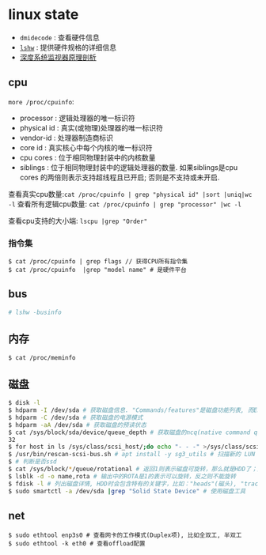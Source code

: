 # linux state
- `dmidecode` : 查看硬件信息
- [`lshw`](https://linux.cn/article-11194-1.html) : 提供硬件规格的详细信息
- [深度系统监视器原理剖析](https://manateelazycat.github.io/deepin/2017/07/22/deepin-system-monitor.html)

## cpu
`more /proc/cpuinfo`:
- processor : 逻辑处理器的唯一标识符
- physical id : 真实(或物理)处理器的唯一标识符
- vendor-id : 处理器制造商标识
- core id : 真实核心中每个内核的唯一标识符
- cpu cores : 位于相同物理封装中的内核数量
- siblings : 位于相同物理封装中的逻辑处理器的数量. 如果siblings是cpu cores 的两倍则表示支持超线程且已开启; 否则是不支持或未开启.

查看真实cpu数量:`cat /proc/cpuinfo | grep "physical id" |sort |uniq|wc -l`
查看所有逻辑cpu数量: `cat /proc/cpuinfo | grep "processor" |wc -l`

查看cpu支持的大小端: `lscpu |grep "Order"`

### 指令集
```
$ cat /proc/cpuinfo | grep flags // 获得CPU所有指令集
$ cat /proc/cpuinfo  |grep "model name" # 是硬件平台
```

## bus
```bash
# lshw -businfo
```

## 内存
```bash
$ cat /proc/meminfo
```

## 磁盘
```bash
$ disk -l
$ hdparm -I /dev/sda # 获取磁盘信息. "Commands/features"是磁盘功能列表, 而Enabled列中有"*"前缀的该磁盘支持的功能. 通过该命令也可设置磁盘的电源模式(省电设置)
$ hdparm -C /dev/sda # 获取磁盘的电源模式
$ hdparm -aA /dev/sda # 获取磁盘的预读状态
$ cat /sys/block/sda/device/queue_depth # 获取磁盘的ncq(native command queuing)
32
$ for host in ls /sys/class/scsi_host/;do echo "- - -" >/sys/class/scsi_host/${host}/scan; done # 扫描新的 LUN 和 SCSI 磁盘
$ /usr/bin/rescan-scsi-bus.sh # apt install -y sg3_utils # 扫描新的 LUN 和 SCSI 磁盘
$ # 判断是否ssd
$ cat /sys/block/*/queue/rotational # 返回1则表示磁盘可旋转，那么就是HDD了；反之，如果返回0，则表示磁盘不可以旋转，那么就有可能是SSD了
$ lsblk -d -o name,rota # 输出中的ROTA是1的表示可以旋转，反之则不能旋转
$ fdisk -l # 列出磁盘详情, HDD时会包含特有的关键字，比如："heads"(磁头), "track"(磁道)和"cylinders"(柱面)
$ sudo smartctl -a /dev/sda |grep "Solid State Device" # 使用磁盘工具
```

## net
```
$ sudo ethtool enp3s0 # 查看网卡的工作模式(Duplex项), 比如全双工, 半双工
$ sudo ethtool -k eth0 # 查看offload配置
```